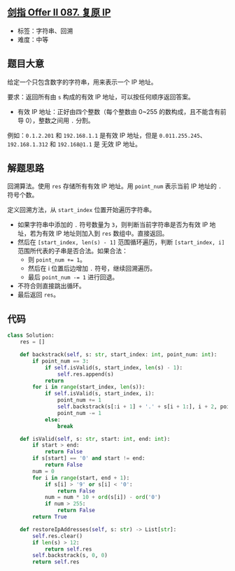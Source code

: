 ## [剑指 Offer II 087. 复原 IP ](https://leetcode-cn.com/problems/0on3uN/)

- 标签：字符串、回溯
- 难度：中等

## 题目大意

给定一个只包含数字的字符串，用来表示一个 IP 地址。

要求：返回所有由 `s` 构成的有效 IP 地址，可以按任何顺序返回答案。

- 有效 IP 地址：正好由四个整数（每个整数由 0~255 的数构成，且不能含有前导 0），整数之间用 `.` 分割。

例如：`0.1.2.201` 和 `192.168.1.1` 是有效 IP 地址，但是 `0.011.255.245`、`192.168.1.312` 和 `192.168@1.1` 是 无效 IP 地址。

## 解题思路

回溯算法。使用 `res` 存储所有有效 IP 地址。用 `point_num` 表示当前 IP 地址的 `.` 符号个数。

定义回溯方法，从 `start_index` 位置开始遍历字符串。

- 如果字符串中添加的 `.` 符号数量为 `3`，则判断当前字符串是否为有效 IP 地址，若为有效 IP 地址则加入到 `res` 数组中。直接返回。
- 然后在 `[start_index, len(s) - 1]` 范围循环遍历，判断 `[start_index, i]` 范围所代表的子串是否合法。如果合法：
	- 则 `point_num += 1`。
	- 然后在 i 位置后边增加 `.` 符号，继续回溯遍历。
	- 最后 `point_num -= 1` 进行回退。
- 不符合则直接跳出循环。
- 最后返回 `res`。

## 代码

```Python
class Solution:
    res = []

    def backstrack(self, s: str, start_index: int, point_num: int):
        if point_num == 3:
            if self.isValid(s, start_index, len(s) - 1):
                self.res.append(s)
            return
        for i in range(start_index, len(s)):
            if self.isValid(s, start_index, i):
                point_num += 1
                self.backstrack(s[:i + 1] + '.' + s[i + 1:], i + 2, point_num)
                point_num -= 1
            else:
                break

    def isValid(self, s: str, start: int, end: int):
        if start > end:
            return False
        if s[start] == '0' and start != end:
            return False
        num = 0
        for i in range(start, end + 1):
            if s[i] > '9' or s[i] < '0':
                return False
            num = num * 10 + ord(s[i]) - ord('0')
            if num > 255:
                return False
        return True

    def restoreIpAddresses(self, s: str) -> List[str]:
        self.res.clear()
        if len(s) > 12:
            return self.res
        self.backstrack(s, 0, 0)
        return self.res
```

